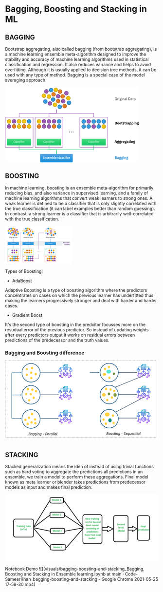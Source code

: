# Bagging, Boosting and Stacking in ML


<h2>BAGGING</h2>

Bootstrap aggregating, also called bagging (from bootstrap aggregating), is a machine learning ensemble meta-algorithm designed to improve the stability and accuracy of machine learning algorithms used in statistical classification and regression. It also reduces variance and helps to avoid overfitting. Although it is usually applied to decision tree methods, it can be used with any type of method. Bagging is a special case of the model averaging approach.

![](visuals/440px-Ensemble_Bagging.svg.png)


<h2>BOOSTING</h2>

In machine learning, boosting is an ensemble meta-algorithm for primarily reducing bias, and also variance in supervised learning, and a family of machine learning algorithms that convert weak learners to strong ones. A weak learner is defined to be a classifier that is only slightly correlated with the true classification (it can label examples better than random guessing). In contrast, a strong learner is a classifier that is arbitrarily well-correlated with the true classification.


![](visuals/220px-Ensemble_Boosting.svg.png)

Types of Boosting:


* AdaBoost

Adaptive Boosting is a type of boosting algorithm where the predictors concentrates on cases on which the previous learner has underfitted thus making the learners
progressively stronger and deal with harder and harder cases.

* Gradient Boost

It's the second type of boosting in the predcitor focusses more on the resudual error of the previous predictor. So instead of updating weights after every predictors output
it works on residual errors between predictions of the predecessor and the truth values.

<h3>Bagging and Boosting difference</h3>

![](visuals/Diff_bagging_boosting.png)


<h2>STACKING</h2>

Stacked generalization means the idea of instead of using trivial functions such as hard voting to aggregate the predictions all predictions in an ensemble, 
we train a model to perform these aggregations. Final model known as meta learner or blender takes predictions from predecessor models as input and makes final prediction.

![](visuals/stacking.png)


Notebook Demo
![](visuals/bagging-boosting-and-stacking_Bagging, Boosting and Stacking in Ensemble learning.ipynb at main · Code-SameerKhan_bagging-boosting-and-stacking - Google Chrome 2021-05-25 17-59-30.mp4)
